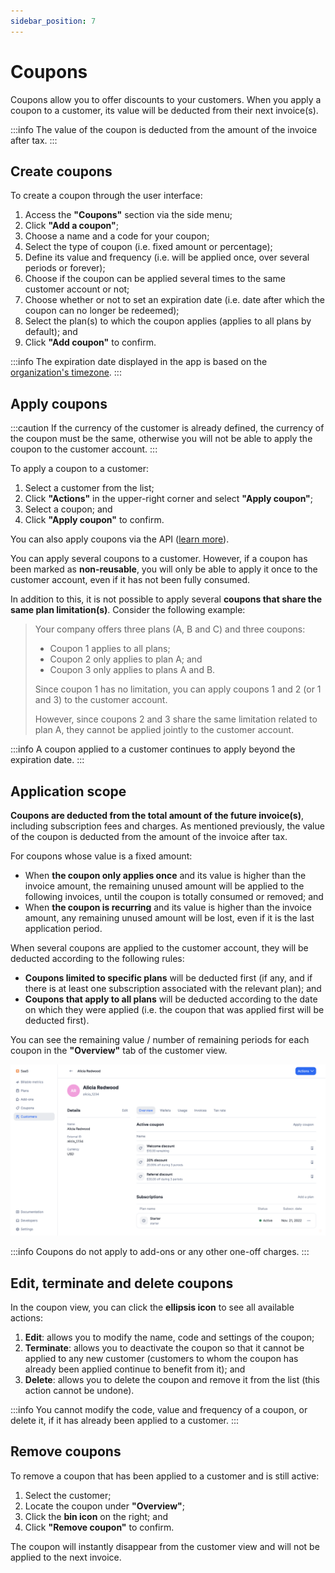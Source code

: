 ```yaml
---
sidebar_position: 7
---
```


# Coupons
Coupons allow you to offer discounts to your customers. When you apply a coupon to a customer, its value will be deducted from their next invoice(s).

:::info
The value of the coupon is deducted from the amount of the invoice after tax.
:::

## Create coupons
To create a coupon through the user interface:
1. Access the **"Coupons"** section via the side menu;
2. Click **"Add a coupon"**;
3. Choose a name and a code for your coupon;
4. Select the type of coupon (i.e. fixed amount or percentage);
5. Define its value and frequency (i.e. will be applied once, over several periods or forever);
6. Choose if the coupon can be applied several times to the same customer account or not;
7. Choose whether or not to set an expiration date (i.e. date after which the coupon can no longer be redeemed);
8. Select the plan(s) to which the coupon applies (applies to all plans by default); and
9. Click **"Add coupon"** to confirm.

:::info
The expiration date displayed in the app is based on the [organization's timezone](../../changelog/timezones).
:::

## Apply coupons
:::caution
If the currency of the customer is already defined, the currency of the coupon must be the same, otherwise you will not be able to apply the coupon to the customer account.
:::

To apply a coupon to a customer:
1. Select a customer from the list;
2. Click **"Actions"** in the upper-right corner and select **"Apply coupon"**;
3. Select a coupon; and
4. Click **"Apply coupon"** to confirm.

You can also apply coupons via the API ([learn more](../api/coupons/apply-coupon)).

You can apply several coupons to a customer. However, if a coupon has been marked as **non-reusable**, you will only be able to apply it once to the customer account, even if it has not been fully consumed.

In addition to this, it is not possible to apply several **coupons that share the same plan limitation(s)**. Consider the following example:
>Your company offers three plans (A, B and C) and three coupons:
>
>- Coupon 1 applies to all plans;
>- Coupon 2 only applies to plan A; and
>- Coupon 3 only applies to plans A and B.
>
>Since coupon 1 has no limitation, you can apply coupons 1 and 2 (or 1 and 3) to the customer account.
>
>However, since coupons 2 and 3 share the same limitation related to plan A, they cannot be applied jointly to the customer account.

:::info
A coupon applied to a customer continues to apply beyond the expiration date.
:::

## Application scope
**Coupons are deducted from the total amount of the future invoice(s)**, including subscription fees and charges. As mentioned previously, the value of the coupon is deducted from the amount of the invoice after tax.

For coupons whose value is a fixed amount:
- When **the coupon only applies once** and its value is higher than the invoice amount, the remaining unused amount will be applied to the following invoices, until the coupon is totally consumed or removed; and
- When **the coupon is recurring** and its value is higher than the invoice amount, any remaining unused amount will be lost, even if it is the last application period.

When several coupons are applied to the customer account, they will be deducted according to the following rules:
- **Coupons limited to specific plans** will be deducted first (if any, and if there is at least one subscription associated with the relevant plan); and
- **Coupons that apply to all plans** will be deducted according to the date on which they were applied (i.e. the coupon that was applied first will be deducted first).

You can see the remaining value / number of remaining periods for each coupon in the **"Overview"** tab of the customer view.

![Customer account with several coupons](../../static/img/coupons-remaining.png)

:::info
Coupons do not apply to add-ons or any other one-off charges.
:::

## Edit, terminate and delete coupons
In the coupon view, you can click the **ellipsis icon** to see all available actions:
1. **Edit**: allows you to modify the name, code and settings of the coupon;
2. **Terminate**: allows you to deactivate the coupon so that it cannot be applied to any new customer (customers to whom the coupon has already been applied continue to benefit from it); and
3. **Delete**: allows you to delete the coupon and remove it from the list (this action cannot be undone).

:::info
You cannot modify the code, value and frequency of a coupon, or delete it, if it has already been applied to a customer.
:::

## Remove coupons
To remove a coupon that has been applied to a customer and is still active:
1. Select the customer;
2. Locate the coupon under **"Overview"**;
3. Click the **bin icon** on the right; and
4. Click **"Remove coupon"** to confirm.

The coupon will instantly disappear from the customer view and will not be applied to the next invoice.